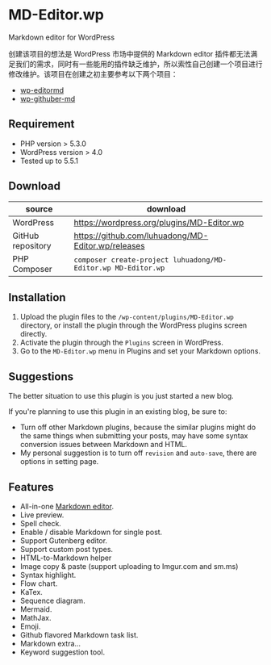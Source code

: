 # MD-Editor.wp

Markdown editor for WordPress

创建该项目的想法是 WordPress 市场中提供的 Markdown editor 插件都无法满足我们的需求，同时有一些能用的插件缺乏维护，所以索性自己创建一个项目进行修改维护。该项目在创建之初主要参考以下两个项目：

- [wp-editormd](https://github.com/LuRenJiasWorld/WP-Editor.md)
- [wp-githuber-md](https://github.com/terrylinooo/githuber-md)

## Requirement

* PHP version > 5.3.0
* WordPress version > 4.0
* Tested up to 5.5.1

## Download

| source | download | 
| --- | --- | 
| WordPress | https://wordpress.org/plugins/MD-Editor.wp |
| GitHub repository | https://github.com/luhuadong/MD-Editor.wp/releases | 
| PHP Composer | `composer create-project luhuadong/MD-Editor.wp MD-Editor.wp` |

## Installation

1. Upload the plugin files to the `/wp-content/plugins/MD-Editor.wp` directory, or install the plugin through the WordPress plugins screen directly.
2. Activate the plugin through the `Plugins` screen in WordPress.
3. Go to the `MD-Editor.wp` menu in Plugins and set your Markdown options.

## Suggestions

The better situation to use this plugin is you just started a new blog.

If you're planning to use this plugin in an existing blog, be sure to:

- Turn off other Markdown plugins, because the similar plugins might do the same things when submitting your posts, may have some syntax conversion issues between Markdown and HTML.
- My personal suggestion is to turn off `revision` and `auto-save`, there are options in setting page.

## Features

* All-in-one [Markdown editor](https://markdown-editor.github.io/).
* Live preview.
* Spell check.
* Enable / disable Markdown for single post.
* Support Gutenberg editor.
* Support custom post types.
* HTML-to-Markdown helper
* Image copy & paste (support uploading to Imgur.com and sm.ms)
* Syntax highlight.
* Flow chart.
* KaTex.
* Sequence diagram.
* Mermaid.
* MathJax.
* Emoji.
* Github flavored Markdown task list.
* Markdown extra...
* Keyword suggestion tool.

